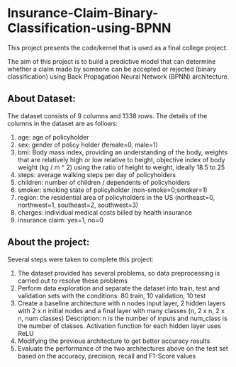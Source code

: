 # Insurance-Claim-Binary-Classification-using-BPNN

This project presents the code/kernel that is used as a final college project.

The aim of this project is to build a predictive model that can determine whether a claim made by someone can be accepted or rejected (binary classification) using Back Propagation Neural Network (BPNN) architecture.

## About Dataset:
The dataset consists of 9 columns and 1338 rows.
The details of the columns in the dataset are as follows:
1. age: age of policyholder
2. sex: gender of policy holder (female=0, male=1)
3. bmi: Body mass index, providing an understanding of the body, weights that are relatively high or low relative to height, objective index of body weight (kg / m ^ 2) using the ratio of height to weight, ideally 18.5 to 25
4. steps: average walking steps per day of policyholders
5. children: number of children / dependents of policyholders
6. smoker: smoking state of policyholder (non-smoke=0;smoker=1)
7. region: the residential area of policyholders in the US (northeast=0, northwest=1, southeast=2, southwest=3)
8. charges: individual medical costs billed by health insurance
9. insurance claim: yes=1, no=0

## About the project:
Several steps were taken to complete this project:
1. The dataset provided has several problems, so data preprocessing is carried out to resolve these problems
2. Perform data exploration and separate the dataset into train, test and validation sets with the conditions: 80 train, 10 validation, 10 test
3. Create a baseline architecture with n nodes input layer, 2 hidden layers with 2 x n initial nodes and a final layer with many classes (n, 2 x n, 2 x n, num classes)
   Description: n is the number of inputs and num_class is the number of classes. Activation function for each hidden layer uses ReLU
5. Modifying the previous architecture to get better accuracy results
6. Evaluate the performance of the two architectures above on the test set based on the accuracy, precision, recall and F1-Score values
